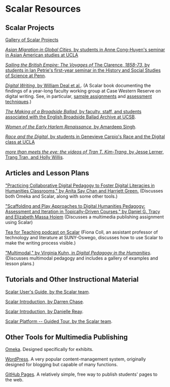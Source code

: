 
# Scalar Resources

## Scalar Projects

[Gallery of Scalar Projects ](https://scalar.me/anvc/scalar/showcase/)

[*Asian Migration in Global Cities*, by students in Anne Cong-Huyen's seminar in Asian American studies at UCLA](http://scalar.usc.edu/works/asian-migration-and-global-cities/index) 

[*Sailing the British Empire: The Voyages of* The Clarence, *1858-73*, by students in Ian Petrie's first-year seminar in the History and Social Studies of Science at Penn](http://scalar.usc.edu/works/the-voyages-of-the-clarence/index). 

[*Digital Writing*, by William Deal et al.](http://scalar.usc.edu/works/digital-writing/index). (A Scalar book documenting the findings of a year-long faculty working group at Case Western Reserve on digital writing. See, in particular, [sample assignments](http://scalar.usc.edu/works/digital-writing/assignments) and [assessment techniques](http://scalar.usc.edu/works/digital-writing/evaluation).)

[*The Making of a Broadside Ballad*, by faculty, staff, and students associated with the English Broadside Ballad Archive at UCSB](http://press.emcimprint.english.ucsb.edu/the-making-of-a-broadside-ballad/index).

[*Women of the Early Harlem Renaissance*, by Amardeep Singh](https://scalar.lehigh.edu/harlemwomen/index).

[*Race and the Digital*, by students in Genevieve Carpio's Race and the Digital class at UCLA](http://scalar.usc.edu/works/race-and-the-digital/index)

[*more than meets the eye: the videos of Tran T. Kim-Trang*, by Jesse Lerner, Trang Tran, and Holly Willis](http://scalar.usc.edu/works/more-than-meets-the-eye-the-videos-of-tran-t-kim-trang/index).

## Articles and Lesson Plans

["Practicing Collaborative Digital Pedagogy to Foster Digital Literacies in Humanities Classrooms," by Anita Say Chan and Harriett Green.](https://er.educause.edu/articles/2014/10/practicing-collaborative-digital-pedagogy-to-foster-digital-literacies-in-humanities-classrooms) (Discusses both Omeka and Scalar, along with some other tools.)

["Scaffolding and Play Approaches to Digital Humanities Pedagogy: Assessment and Iteration in Topically-Driven Courses," by Daniel G. Tracy and Elizabeth Massa Hoiem](http://www.digitalhumanities.org/dhq/vol/11/4/000358/000358.html) (Discusses a multimedia publishing assignment using Scalar)

[Tea for Teaching podcast on Scalar](http://teaforteaching.com/57-scalar/) (Fiona Coll, an assistant professor of technology and literature at SUNY-Oswego, discusses how to use Scalar to make the writing process visible.)

["Multimodal," by Virginia Kuhn, in *Digital Pedagogy in the Humanities*](https://digitalpedagogy.mla.hcommons.org/keywords/multimodal/). (Discusses multimodal pedagogy and includes a gallery of examples and lesson plans.)

## Tutorials and Other Instructional Material

[Scalar User's Guide, by the Scalar team](http://scalar.usc.edu/works/guide2/index).

[Scalar Introduction, by Darren Chase](https://guides.library.stonybrook.edu/scalar).

[Scalar Introduction, by Danielle Reay](https://researchguides.njit.edu/scalar).

[Scalar Platform -- Guided Tour, by the Scalar team](https://vimeo.com/45263290).

## Other Tools for Multimedia Publishing

[Omeka](https://omeka.org/). Designed specifically for exhibits.

[WordPress](https://wordpress.org/). A very popular content-management system, originally designed for blogging but capable of many functions.

[GitHub Pages](https://pages.github.com/). A relatively simple, free way to publish students' pages to the web.

